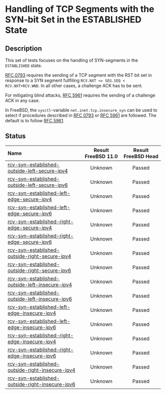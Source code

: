 # Handling of TCP Segments with the SYN-bit Set in the ESTABLISHED State

## Description
This set of tests focuses on the handling of SYN-segments in the `ESTABLISHED` state.

[RFC 0793](https://tools.ietf.org/html/rfc0793) requires the sending of a
TCP segment with the RST bit set in response to a SYN segment fullfiling 
`RCV.NXT <= SEG.SEQ < RCV.NXT+RCV.WND`.
In all other cases, a challenge ACK has to be sent.

For mitigating blind attacks, [RFC 5961](https://tools.ietf.org/html/rfc5961#section-4)
requires the sending of a challenge ACK in any case.

In FreeBSD, the `sysctl`-variable `net.inet.tcp.insecure_syn` can be used to
select if procedures described in [RFC 0793](https://tools.ietf.org/html/rfc0793) or
[RFC 5961](https://tools.ietf.org/html/rfc5961#section-4) are followed.
The default is to follow [RFC 5961](https://tools.ietf.org/html/rfc5961#section-4).

## Status

| Name                                                                                                                                                                                                                                         | Result FreeBSD 11.0 | Result FreeBSD Head |
|:---------------------------------------------------------------------------------------------------------------------------------------------------------------------------------------------------------------------------------------------|:-------------------:|:-------------------:|
|[rcv-syn-established-outside-left-secure-ipv4](rcv-syn-established-outside-left-secure-ipv4.pkt "Ensure that the reception of a TCP SYN with SEG.SEQ=RCV.NXT-1 in the ESTABLISHED state triggers the sending of a challenge ACK")             | Unknown             | Passed              |
|[rcv-syn-established-outside-left-secure-ipv6](rcv-syn-established-outside-left-secure-ipv6.pkt "Ensure that the reception of a TCP SYN with SEG.SEQ=RCV.NXT-1 in the ESTABLISHED state triggers the sending of a challenge ACK")             | Unknown             | Passed              |
|[rcv-syn-established-left-edge-secure-ipv4](rcv-syn-established-left-edge-secure-ipv4.pkt "Ensure that the reception of a TCP SYN with SEG.SEQ=RCV.NXT in the ESTABLISHED state triggers the sending of a challenge ACK")                     | Unknown             | Passed              |
|[rcv-syn-established-left-edge-secure-ipv6](rcv-syn-established-left-edge-secure-ipv6.pkt "Ensure that the reception of a TCP SYN with SEG.SEQ=RCV.NXT in the ESTABLISHED state triggers the sending of a challenge ACK")                     | Unknown             | Passed              |
|[rcv-syn-established-right-edge-secure-ipv4](rcv-syn-established-right-edge-secure-ipv4.pkt "Ensure that the reception of a TCP SYN with SEG.SEQ=RCV.NXT+RCV.WND-1 in the ESTABLISHED state triggers the sending of a challenge ACK")         | Unknown             | Passed              |
|[rcv-syn-established-right-edge-secure-ipv6](rcv-syn-established-right-edge-secure-ipv6.pkt "Ensure that the reception of a TCP SYN with SEG.SEQ=RCV.NXT+RCV.WND-1 in the ESTABLISHED state triggers the sending of a challenge ACK")         | Unknown             | Passed              |
|[rcv-syn-established-outside-right-secure-ipv4](rcv-syn-established-outside-right-secure-ipv4.pkt "Ensure that the reception of a TCP SYN with SEG.SEQ=RCV.NXT+RCV.WND in the ESTABLISHED state triggers the sending of a challenge ACK")     | Unknown             | Passed              |
|[rcv-syn-established-outside-right-secure-ipv6](rcv-syn-established-outside-right-secure-ipv6.pkt "Ensure that the reception of a TCP SYN with SEG.SEQ=RCV.NXT+RCV.WND in the ESTABLISHED state triggers the sending of a challenge ACK")     | Unknown             | Passed              |
|[rcv-syn-established-outside-left-insecure-ipv4](rcv-syn-established-outside-left-insecure-ipv4.pkt "Ensure that the reception of a TCP SYN with SEG.SEQ=RCV.NXT-1 in the ESTABLISHED state triggers the sending of a challenge ACK")         | Unknown             | Passed              |
|[rcv-syn-established-outside-left-insecure-ipv6](rcv-syn-established-outside-left-insecure-ipv6.pkt "Ensure that the reception of a TCP SYN with SEG.SEQ=RCV.NXT-1 in the ESTABLISHED state triggers the sending of a challenge ACK")         | Unknown             | Passed              |
|[rcv-syn-established-left-edge-insecure-ipv4](rcv-syn-established-left-edge-insecure-ipv4.pkt "Ensure that the reception of a TCP SYN with SEG.SEQ=RCV.NXT in the ESTABLISHED state destroys the TCP connection")                             | Unknown             | Passed              |
|[rcv-syn-established-left-edge-insecure-ipv6](rcv-syn-established-left-edge-insecure-ipv6.pkt "Ensure that the reception of a TCP SYN with SEG.SEQ=RCV.NXT in the ESTABLISHED state destroys the TCP connection")                             | Unknown             | Passed              |
|[rcv-syn-established-right-edge-insecure-ipv4](rcv-syn-established-right-edge-insecure-ipv4.pkt "Ensure that the reception of a TCP SYN with SEG.SEQ=RCV.NXT+RCV.WND-1 in the ESTABLISHED state destroys the TCP connection")                 | Unknown             | Passed              |
|[rcv-syn-established-right-edge-insecure-ipv6](rcv-syn-established-right-edge-insecure-ipv6.pkt "Ensure that the reception of a TCP SYN with SEG.SEQ=RCV.NXT+RCV.WND-1 in the ESTABLISHED state destroys the TCP connection")                 | Unknown             | Passed              |
|[rcv-syn-established-outside-right-insecure-ipv4](rcv-syn-established-outside-right-insecure-ipv4.pkt "Ensure that the reception of a TCP SYN with SEG.SEQ=RCV.NXT+RCV.WND in the ESTABLISHED state triggers the sending of a challenge ACK") | Unknown             | Passed              |
|[rcv-syn-established-outside-right-insecure-ipv6](rcv-syn-established-outside-right-insecure-ipv6.pkt "Ensure that the reception of a TCP SYN with SEG.SEQ=RCV.NXT+RCV.WND in the ESTABLISHED state triggers the sending of a challenge ACK") | Unknown             | Passed              |
